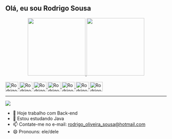 ## Olá, eu sou Rodrigo Sousa

<div align="center">
  <a href="https://github.com/Rodrigo-osousa">
  <img height="180em" src="https://github-readme-stats.vercel.app/api?username=Rodrigo-osousa&show_icons=true&theme=dark&include_all_commits=true&count_private=true"/>
    
  <img height="180em" src="https://github-readme-stats.vercel.app/api/top-langs/?username=Rodrigo-osousa&layout=compact&langs_count=7&theme=dark"/>
</div>

  <div style="display: inline_block"><br>
  <img align="center" alt="Rodrigo-Java" height="30" width="40" src="https://cdn.jsdelivr.net/gh/devicons/devicon/icons/java/java-original-wordmark.svg">
  <img align="center" alt="Rodrigo-Docker" height="30" width="40" src="https://cdn.jsdelivr.net/gh/devicons/devicon/icons/docker/docker-original-wordmark.svg">
  <img align="center" alt="Rodrigo-Spring" height="30" width="40" src="https://cdn.jsdelivr.net/gh/devicons/devicon/icons/spring/spring-original.svg">
  <img align="center" alt="Rodrigo-Node" height="30" width="40" src="https://cdn.jsdelivr.net/gh/devicons/devicon/icons/nodejs/nodejs-plain.svg">
  <img align="center" alt="Rodrigo-Post" height="30" width="40" src="https://cdn.jsdelivr.net/gh/devicons/devicon/icons/postgresql/postgresql-original-wordmark.svg">
  <img align="center" alt="Rodrigo-Git" height="30" width="40" src="https://cdn.jsdelivr.net/gh/devicons/devicon/icons/git/git-plain-wordmark.svg">
  <img align="center" alt="Rodrigo-Linux" height="30" width="40" src="https://cdn.jsdelivr.net/gh/devicons/devicon/icons/linux/linux-original.svg">
</div>
  
  ***
 
<div> 
 
  <a href="https://www.linkedin.com/in/rodrigo-oliveira-sousa" target="_blank"><img src="https://img.shields.io/badge/-LinkedIn-%230077B5?style=for-the-badge&logo=linkedin&logoColor=white" target="_blank"></a> 
 
 
</div>

- 🔭 Hoje trabalho com Back-end
- 🌱 Estou estudando Java
- 📫 Contate-me no e-mail: rodrigo_oliveira_sousa@hotmail.com
- 😄 Pronouns: ele/dele

